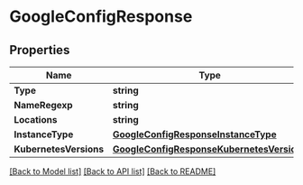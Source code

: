 # GoogleConfigResponse

## Properties
Name | Type | Description | Notes
------------ | ------------- | ------------- | -------------
**Type** | **string** |  | [optional] 
**NameRegexp** | **string** |  | [optional] 
**Locations** | **string** |  | [optional] 
**InstanceType** | [**GoogleConfigResponseInstanceType**](GoogleConfigResponse_instanceType.md) |  | [optional] 
**KubernetesVersions** | [**GoogleConfigResponseKubernetesVersions**](GoogleConfigResponse_kubernetes_versions.md) |  | [optional] 

[[Back to Model list]](../README.md#documentation-for-models) [[Back to API list]](../README.md#documentation-for-api-endpoints) [[Back to README]](../README.md)


